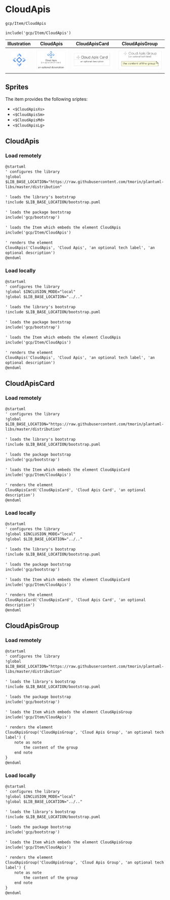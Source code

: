 # CloudApis


```text
gcp/Item/CloudApis
```

```text
include('gcp/Item/CloudApis')
```



| Illustration | CloudApis | CloudApisCard | CloudApisGroup |
| :---: | :---: | :---: | :---: |
| ![illustration for Illustration](../../gcp/Item/CloudApis.png) | ![illustration for CloudApis](../../gcp/Item/CloudApis.Local.png) | ![illustration for CloudApisCard](../../gcp/Item/CloudApisCard.Local.png) | ![illustration for CloudApisGroup](../../gcp/Item/CloudApisGroup.Local.png) |



## Sprites
The item provides the following sriptes:

- `<$CloudApisXs>`
- `<$CloudApisSm>`
- `<$CloudApisMd>`
- `<$CloudApisLg>`





## CloudApis

### Load remotely
```plantuml
@startuml
' configures the library
!global $LIB_BASE_LOCATION="https://raw.githubusercontent.com/tmorin/plantuml-libs/master/distribution"

' loads the library's bootstrap
!include $LIB_BASE_LOCATION/bootstrap.puml

' loads the package bootstrap
include('gcp/bootstrap')

' loads the Item which embeds the element CloudApis
include('gcp/Item/CloudApis')

' renders the element
CloudApis('CloudApis', 'Cloud Apis', 'an optional tech label', 'an optional description')
@enduml
```

### Load locally
```plantuml
@startuml
' configures the library
!global $INCLUSION_MODE="local"
!global $LIB_BASE_LOCATION="../.."

' loads the library's bootstrap
!include $LIB_BASE_LOCATION/bootstrap.puml

' loads the package bootstrap
include('gcp/bootstrap')

' loads the Item which embeds the element CloudApis
include('gcp/Item/CloudApis')

' renders the element
CloudApis('CloudApis', 'Cloud Apis', 'an optional tech label', 'an optional description')
@enduml
```

## CloudApisCard

### Load remotely
```plantuml
@startuml
' configures the library
!global $LIB_BASE_LOCATION="https://raw.githubusercontent.com/tmorin/plantuml-libs/master/distribution"

' loads the library's bootstrap
!include $LIB_BASE_LOCATION/bootstrap.puml

' loads the package bootstrap
include('gcp/bootstrap')

' loads the Item which embeds the element CloudApisCard
include('gcp/Item/CloudApis')

' renders the element
CloudApisCard('CloudApisCard', 'Cloud Apis Card', 'an optional description')
@enduml
```

### Load locally
```plantuml
@startuml
' configures the library
!global $INCLUSION_MODE="local"
!global $LIB_BASE_LOCATION="../.."

' loads the library's bootstrap
!include $LIB_BASE_LOCATION/bootstrap.puml

' loads the package bootstrap
include('gcp/bootstrap')

' loads the Item which embeds the element CloudApisCard
include('gcp/Item/CloudApis')

' renders the element
CloudApisCard('CloudApisCard', 'Cloud Apis Card', 'an optional description')
@enduml
```

## CloudApisGroup

### Load remotely
```plantuml
@startuml
' configures the library
!global $LIB_BASE_LOCATION="https://raw.githubusercontent.com/tmorin/plantuml-libs/master/distribution"

' loads the library's bootstrap
!include $LIB_BASE_LOCATION/bootstrap.puml

' loads the package bootstrap
include('gcp/bootstrap')

' loads the Item which embeds the element CloudApisGroup
include('gcp/Item/CloudApis')

' renders the element
CloudApisGroup('CloudApisGroup', 'Cloud Apis Group', 'an optional tech label') {
    note as note
        the content of the group
    end note
}
@enduml
```

### Load locally
```plantuml
@startuml
' configures the library
!global $INCLUSION_MODE="local"
!global $LIB_BASE_LOCATION="../.."

' loads the library's bootstrap
!include $LIB_BASE_LOCATION/bootstrap.puml

' loads the package bootstrap
include('gcp/bootstrap')

' loads the Item which embeds the element CloudApisGroup
include('gcp/Item/CloudApis')

' renders the element
CloudApisGroup('CloudApisGroup', 'Cloud Apis Group', 'an optional tech label') {
    note as note
        the content of the group
    end note
}
@enduml
```

